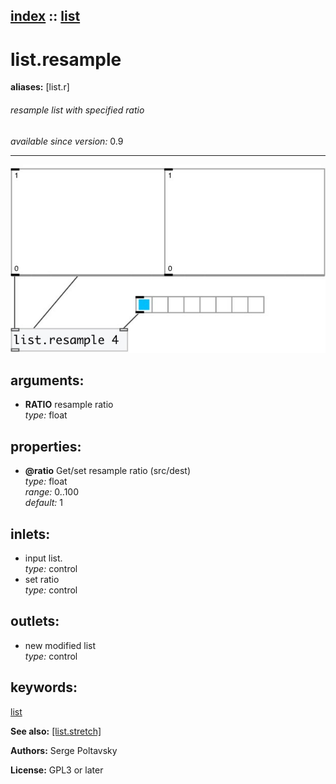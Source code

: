 [index](index.html) :: [list](category_list.html)
---

# list.resample
**aliases:** [list.r]


###### resample list with specified ratio

*available since version:* 0.9

---




[![example](../examples/img/list.resample.jpg)](../examples/pd/list.resample.pd)



## arguments:

* **RATIO**
resample ratio<br>
_type:_ float<br>





## properties:

* **@ratio** 
Get/set resample ratio (src/dest)<br>
_type:_ float<br>
_range:_ 0..100<br>
_default:_ 1<br>



## inlets:

* input list.<br>
_type:_ control
* set ratio<br>
_type:_ control



## outlets:

* new modified list<br>
_type:_ control



## keywords:

[list](keywords/list.html)



**See also:**
[\[list.stretch\]](list.stretch.html)




**Authors:** Serge Poltavsky




**License:** GPL3 or later





